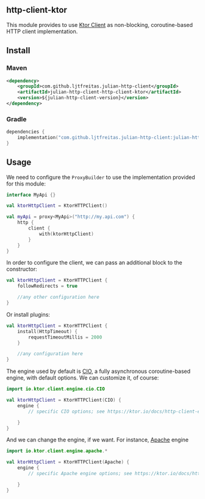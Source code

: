 ## http-client-ktor

This module provides to use [Ktor Client](https://ktor.io/docs/getting-started-ktor-client.html) as non-blocking, coroutine-based HTTP client implementation.

## Install

### Maven
```xml
<dependency>
    <groupId>com.github.ljtfreitas.julian-http-client</groupId>
    <artifactId>julian-http-client-http-client-ktor</artifactId>
    <version>${julian-http-client-version}</version>
</dependency>
```

### Gradle
```kotlin
dependencies {
    implementation("com.github.ljtfreitas.julian-http-client:julian-http-client-ktor:$julianHttpClientVersion")
}
```

## Usage

We need to configure the `ProxyBuilder` to use the implementation provided for this module:

```kotlin
interface MyApi {}

val ktorHttpClient = KtorHTTPClient()

val myApi = proxy<MyApi>("http://my.api.com") {
    http {
        client {
            with(ktorHttpClient)
        }
    }
}
```

In order to configure the client, we can pass an additional block to the constructor:

```kotlin
val ktorHttpClient = KtorHTTPClient {
    followRedirects = true

    //any other configuration here
}
```

Or install plugins:

```kotlin
val ktorHttpClient = KtorHTTPClient {
    install(HttpTimeout) {
        requestTimeoutMillis = 2000
    }

    //any configuration here
}
```

The engine used by default is [CIO](https://ktor.io/docs/http-client-engines.html#cio), a fully asynchronous coroutine-based engine, with default options. We can customize it, of course:

```kotlin
import io.ktor.client.engine.cio.CIO

val ktorHttpClient = KtorHTTPClient(CIO) {
    engine {
        // specific CIO options; see https://ktor.io/docs/http-client-engines.html#cio

    }
}
```

And we can change the engine, if we want. For instance, [Apache](https://ktor.io/docs/http-client-engines.html#apache) engine

```kotlin
import io.ktor.client.engine.apache.*

val ktorHttpClient = KtorHTTPClient(Apache) {
    engine {
        // specific Apache engine options; see https://ktor.io/docs/http-client-engines.html#apache

    }
}
```
